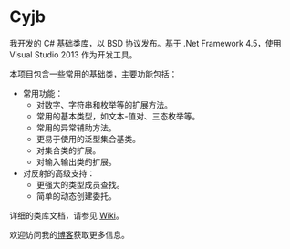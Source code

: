 Cyjb
====

我开发的 C# 基础类库，以 BSD 协议发布。基于 .Net Framework 4.5，使用 Visual Studio 2013 作为开发工具。

本项目包含一些常用的基础类，主要功能包括：

- 常用功能：
  - 对数字、字符串和枚举等的扩展方法。
  - 常用的基本类型，如文本-值对、三态枚举等。
  - 常用的异常辅助方法。
  - 更易于使用的泛型集合基类。
  - 对集合类的扩展。
  - 对输入输出类的扩展。
- 对反射的高级支持：
  - 更强大的类型成员查找。
  - 简单的动态创建委托。

详细的类库文档，请参见 [Wiki](https://github.com/CYJB/Cyjb/wiki)。

欢迎访问我的[博客](http://www.cnblogs.com/cyjb/)获取更多信息。